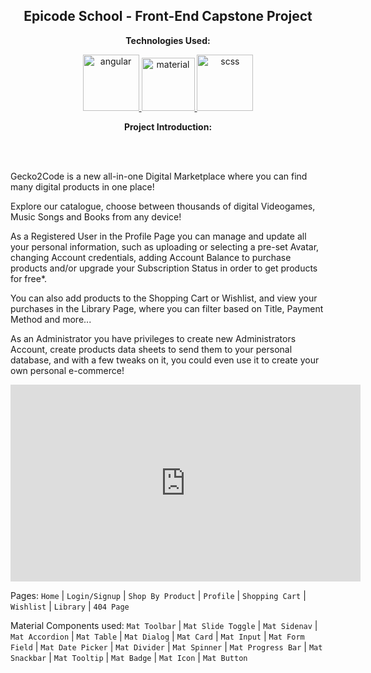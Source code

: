 
<p><h2 align="center" dir="auto"><b>Epicode School - Front-End Capstone Project</b></h2></p>

<p align="center" dir="auto"><b>Technologies Used:</b></p>
<p align="center" dir="auto"> 

  <a href="https://github.com/gi-ga-dev" target="_blank" rel="nofollow"> 
    <img src="https://user-images.githubusercontent.com/77717069/176915746-fe6aef56-4fc7-465f-b255-6a44ee086f70.png" alt="angular" width="90">
  </a> 
    <a href="https://github.com/gi-ga-dev" target="_blank" rel="nofollow"> 
    <img src="https://user-images.githubusercontent.com/77717069/180883930-26495d49-43c7-4cf8-9368-e9b3c11d1b5c.png" alt="material" width="85">
  </a> 
  <a href="https://github.com/gi-ga-dev" target="_blank" rel="nofollow"> 
    <img src="https://user-images.githubusercontent.com/77717069/176915899-7871db31-9ffa-448c-b7ca-29a4aa87b607.png" alt="scss" width="90">
  </a>   
  
</p>

<p align="center" dir="auto"> <b>Project Introduction:</b></p>
<br><br>

Gecko2Code is a new all-in-one Digital Marketplace where you can find many digital products in one place!

Explore our catalogue, choose between thousands of digital Videogames, Music Songs and Books from any device!

As a Registered User in the Profile Page you can manage and update all your personal information, such as uploading or selecting a pre-set Avatar, changing Account credentials, adding Account Balance to purchase products and/or upgrade your Subscription Status in order to get products for free*.

You can also add products to the Shopping Cart or Wishlist, and view your purchases in the Library Page, where you can filter based on Title, Payment Method and more...

As an Administrator you have privileges to create new Administrators Account, create products data sheets to send them to your personal database, and with a few tweaks on it, you could even use it to create your own personal e-commerce!

<p align="center">
<iframe width="560" height="315" src="https://www.youtube.com/embed/1U0oW73H82U" title="YouTube video player" frameborder="0" allow="accelerometer; autoplay; clipboard-write; encrypted-media; gyroscope; picture-in-picture" allowfullscreen></iframe>
</p>

Pages: 
`Home` | `Login/Signup` | `Shop By Product` | `Profile` | `Shopping Cart` | `Wishlist`  | `Library` | `404 Page`

Material Components used:
`Mat Toolbar` | `Mat Slide Toggle` | `Mat Sidenav` | `Mat Accordion` | `Mat Table` | `Mat Dialog`  | `Mat Card` | `Mat Input` | `Mat Form Field` | 
`Mat Date Picker` | `Mat Divider` | `Mat Spinner` | `Mat Progress Bar`  | `Mat Snackbar` | `Mat Tooltip` | `Mat Badge` | `Mat Icon` | `Mat Button`




